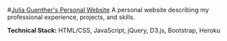 #[Julia Guenther's Personal Website](http://www.juliaguenther.co/) 
A personal website describing my professional experience, projects, and skills.

**Technical Stack:** HTML/CSS, JavaScript, jQuery, D3.js, Bootstrap, Heroku
